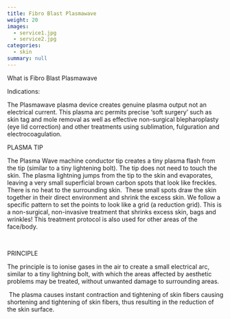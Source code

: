 ```yaml
---
title: Fibro Blast Plasmawave
weight: 20
images:
  - service1.jpg
  - service2.jpg
categories:
  - skin
summary: null
---
```



What is Fibro Blast Plasmawave

Indications:

The Plasmawave plasma device creates genuine plasma output not an electrical current. This plasma arc permits precise ‘soft surgery’ such as skin tag and mole removal as well as effective non-surgical blepharoplasty (eye lid correction) and other treatments using sublimation, fulguration and electrocoagulation.



PLASMA TIP

The Plasma Wave machine conductor tip creates a tiny plasma flash from the tip (similar to a tiny lightening bolt). The tip does not need to touch the skin. The plasma lightning jumps from the tip to the skin and evaporates, leaving a very small superficial brown carbon spots that look like freckles. There is no heat to the surrounding skin.  These small spots draw the skin together in their direct environment and shrink the excess skin. We follow a specific pattern to set the points to look like a grid (a reduction grid). This is a non-surgical, non-invasive treatment that shrinks excess skin, bags and wrinkles! This treatment protocol is also used for other areas of the face/body.

 

PRINCIPLE

The principle is to ionise gases in the air to create a small electrical arc, similar to a tiny lightning bolt, with which the areas affected by aesthetic problems may be treated, without unwanted damage to surrounding areas.

 The plasma causes instant contraction and tightening of skin fibers causing shortening and tightening of skin fibers, thus resulting in the reduction of the skin surface.

[](<>)



<!--EndFragment-->